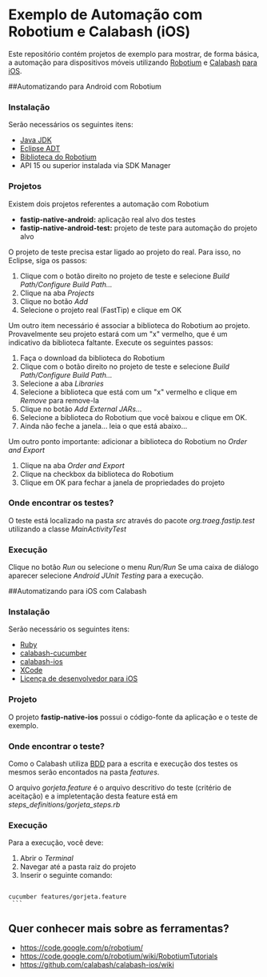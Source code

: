 # Exemplo de Automação com Robotium e Calabash (iOS)

Este repositório contém projetos de exemplo para mostrar, de forma básica, a automação para dispositivos móveis utilizando [Robotium] e [Calabash] [para iOS].


##Automatizando para Android com Robotium


### Instalação
Serão necessários os seguintes itens:

  - [Java JDK]
  - [Eclipse ADT]
  - [Biblioteca do Robotium]
  - API 15 ou superior instalada via SDK Manager

### Projetos
Existem dois projetos referentes a automação com Robotium
  - **fastip-native-android:** aplicação real alvo dos testes
  - **fastip-native-android-test:** projeto de teste para automação do projeto alvo

O projeto de teste precisa estar ligado ao projeto do real.
Para isso, no Eclipse, siga os passos:
  1. Clique com o botão direito no projeto de teste e selecione _Build Path/Configure Build Path..._
  2. Clique na aba _Projects_
  3. Clique no botão _Add_
  4. Selecione o projeto real (FastTip) e clique em OK

Um outro item necessário é associar a biblioteca do Robotium ao projeto. Provavelmente seu projeto estará com um "x" vermelho, que é um indicativo da biblioteca faltante. Execute os seguintes passos:
  1. Faça o download da biblioteca do Robotium
  2. Clique com o botão direito no projeto de teste e selecione _Build Path/Configure Build Path..._
  3. Selecione a aba _Libraries_
  4. Selecione a biblioteca que está com um "x" vermelho e clique em _Remove_ para remove-la
  5. Clique no botão _Add External JARs..._
  6. Selecione a biblioteca do Robotium que você baixou e clique em OK.
  7. Ainda não feche a janela... leia o que está abaixo...

Um outro ponto importante: adicionar a biblioteca do Robotium no _Order and Export_
  1. Clique na aba _Order and Export_
  2. Clique na checkbox da biblioteca do Robotium
  3. Clique em OK para fechar a janela de propriedades do projeto

### Onde encontrar os testes?
O teste está localizado na pasta _src_ através do pacote _org.traeg.fastip.test_ utilizando a classe _MainActivityTest_

### Execução
Clique no botão _Run_ ou selecione o menu _Run/Run_
Se uma caixa de diálogo aparecer selecione _Android JUnit Testing_ para a execução.


##Automatizando para iOS com Calabash

### Instalação
Serão necessário os seguintes itens:
  - [Ruby]
  - [calabash-cucumber]
  - [calabash-ios]
  - [XCode]
  - [Licença de desenvolvedor para iOS]

### Projeto
O projeto **fastip-native-ios** possui o código-fonte da aplicação e o teste de exemplo.

### Onde encontrar o teste?
Como o Calabash utiliza [BDD] para a escrita e execução dos testes os mesmos serão encontados na pasta _features_.

O arquivo _gorjeta.feature_ é o arquivo descritivo do teste (critério de aceitação) e a impletentação desta feature está em _steps_definitions/gorjeta_steps.rb_

### Execução
Para a execução, você deve:
  1. Abrir o _Terminal_
  2. Navegar até a pasta raiz do projeto
  3. Inserir o seguinte comando:
     ```sh
    cucumber features/gorjeta.feature
     ```



## Quer conhecer mais sobre as ferramentas?
   - https://code.google.com/p/robotium/
   - https://code.google.com/p/robotium/wiki/RobotiumTutorials
   - https://github.com/calabash/calabash-ios/wiki

[Robotium]:https://code.google.com/p/robotium/
[Calabash]:http://calaba.sh
[para iOS]:https://github.com/calabash/calabash-ios
[Java JDK]:http://www.oracle.com/technetwork/java/javase/downloads/index.html
[Eclipse ADT]:http://developer.android.com/sdk/index.html
[Biblioteca do Robotium]:https://code.google.com/p/robotium/wiki/Downloads?tm=2
[Ruby]:https://www.ruby-lang.org/en/downloads/
[calabash-cucumber]:https://github.com/calabash/calabash-ios#fast-track
[calabash-ios]:https://github.com/calabash/calabash-ios#fast-track
[XCode]:https://developer.apple.com/xcode/
[Licença de desenvolvedor para iOS]:https://developer.apple.com/programs/ios/
[BDD]:http://pt.wikipedia.org/wiki/Behavior_Driven_Development
